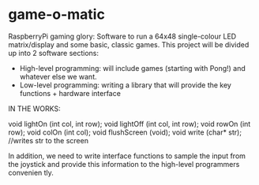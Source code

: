 game-o-matic
============

RaspberryPi gaming glory: Software to run a 64x48 single-colour LED matrix/display and some basic, classic games. This project will be divided up into 2 software sections:
- High-level programming: will include games (starting with Pong!) and whatever else we want.
- Low-level programming: writing a library that will provide the key functions + hardware interface

IN THE WORKS:

void lightOn (int col, int row);
void lightOff (int col, int row);
void rowOn (int row);
void colOn (int col);
void flushScreen (void);
void write (char* str); //writes str to the screen

In addition, we need to write interface functions to sample the input from the joystick and provide this information to the high-level programmers convenien
tly.
